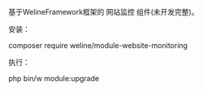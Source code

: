 基于WelineFramework框架的 网站监控 组件(未开发完整)。

安装：

composer require weline/module-website-monitoring

执行：

php bin/w module:upgrade